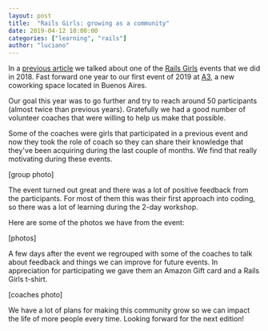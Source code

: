 ```yaml
---
layout: post
title:  "Rails Girls: growing as a community"
date: 2019-04-12 10:00:00
categories: ["learning", "rails"]
author: "luciano"
---
```


In a [previous article](https://www.ombulabs.com/blog/learning/rails/another-successful-rails-girls-event.html) we talked about one of the [Rails Girls](http://railsgirls.com) events that we did in 2018. Fast forward one year to our first event of 2019 at [A3](https://areatresworkplace.com), a new coworking space located in Buenos Aires.

<!--more-->

Our goal this year was to go further and try to reach around 50 participants (almost twice than previous years). Gratefully we had a good number of volunteer coaches that were willing to help us make that possible.

Some of the coaches were girls that participated in a previous event and now they took the role of coach so they can share their knowledge that they've been acquiring during the last couple of months. We find that really motivating during these events.

[group photo]

The event turned out great and there was a lot of positive feedback from the participants. For most of them this was their first approach into coding, so there was a lot of learning during the 2-day workshop.

Here are some of the photos we have from the event:

[photos]

A few days after the event we regrouped with some of the coaches to talk about feedback and things we can improve for future events. In appreciation for participating we gave them an Amazon Gift card and a Rails Girls t-shirt.

[coaches photo]

We have a lot of plans for making this community grow so we can impact the life of more people every time. Looking forward for the next edition!
